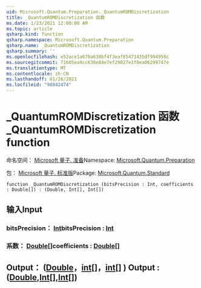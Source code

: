 ```yaml
---
uid: Microsoft.Quantum.Preparation._QuantumROMDiscretization
title: _QuantumROMDiscretization 函数
ms.date: 1/23/2021 12:00:00 AM
ms.topic: article
qsharp.kind: function
qsharp.namespace: Microsoft.Quantum.Preparation
qsharp.name: _QuantumROMDiscretization
qsharp.summary: ''
ms.openlocfilehash: e52ace1a670a638bf4f3eaf85471435df994950c
ms.sourcegitcommit: 71605ea9cc630e84e7ef29027e1f0ea06299747e
ms.translationtype: MT
ms.contentlocale: zh-CN
ms.lasthandoff: 01/26/2021
ms.locfileid: "98842474"
---
```

# <a name="_quantumromdiscretization-function"></a><span data-ttu-id="ec2b0-102">_QuantumROMDiscretization 函数</span><span class="sxs-lookup"><span data-stu-id="ec2b0-102">_QuantumROMDiscretization function</span></span>

<span data-ttu-id="ec2b0-103">命名空间： [Microsoft 量子. 准备](xref:Microsoft.Quantum.Preparation)</span><span class="sxs-lookup"><span data-stu-id="ec2b0-103">Namespace: [Microsoft.Quantum.Preparation](xref:Microsoft.Quantum.Preparation)</span></span>

<span data-ttu-id="ec2b0-104">包： [Microsoft 量子. 标准版](https://nuget.org/packages/Microsoft.Quantum.Standard)</span><span class="sxs-lookup"><span data-stu-id="ec2b0-104">Package: [Microsoft.Quantum.Standard](https://nuget.org/packages/Microsoft.Quantum.Standard)</span></span>




```qsharp
function _QuantumROMDiscretization (bitsPrecision : Int, coefficients : Double[]) : (Double, Int[], Int[])
```


## <a name="input"></a><span data-ttu-id="ec2b0-105">输入</span><span class="sxs-lookup"><span data-stu-id="ec2b0-105">Input</span></span>

### <a name="bitsprecision--int"></a><span data-ttu-id="ec2b0-106">bitsPrecision： [Int](xref:microsoft.quantum.lang-ref.int)</span><span class="sxs-lookup"><span data-stu-id="ec2b0-106">bitsPrecision : [Int](xref:microsoft.quantum.lang-ref.int)</span></span>




### <a name="coefficients--double"></a><span data-ttu-id="ec2b0-107">系数： [Double](xref:microsoft.quantum.lang-ref.double)[]</span><span class="sxs-lookup"><span data-stu-id="ec2b0-107">coefficients : [Double](xref:microsoft.quantum.lang-ref.double)[]</span></span>





## <a name="output--doubleintint"></a><span data-ttu-id="ec2b0-108">Output： ([Double](xref:microsoft.quantum.lang-ref.double)，[int](xref:microsoft.quantum.lang-ref.int)[]，[int](xref:microsoft.quantum.lang-ref.int)[] ) </span><span class="sxs-lookup"><span data-stu-id="ec2b0-108">Output : ([Double](xref:microsoft.quantum.lang-ref.double),[Int](xref:microsoft.quantum.lang-ref.int)[],[Int](xref:microsoft.quantum.lang-ref.int)[])</span></span>

